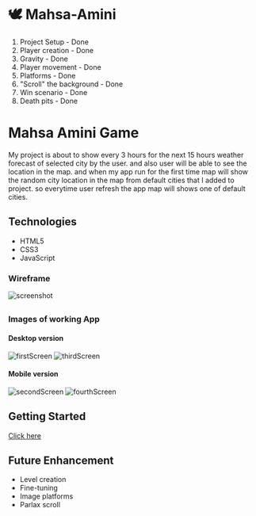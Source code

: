 
# 🕊️ Mahsa-Amini

1. Project Setup - Done 
2. Player creation - Done
3. Gravity - Done 
4. Player movement - Done
5. Platforms - Done
6. "Scroll" the background - Done
7. Win scenario - Done
8. Death pits - Done

# Mahsa Amini Game 

My project is about to show every 3 hours for the next 15 hours weather forecast of selected city by the user. and also user will be able to see the location in the map.
and when my app run for the first time map will show the random city location in the map from default cities that I added to project. so everytime user refresh the app map will shows one of default cities.

## Technologies
- HTML5
- CSS3
- JavaScript

### Wireframe
![screenshot]()

##

### Images of working App
 #### Desktop version
![firstScreen]()
![thirdScreen]()
 #### Mobile version
![secondScreen]()
![fourthScreen]()
##


## Getting Started
[Click here](https://Keya-Moradi.github.io/Mahsa-Amini/)

## Future Enhancement
- Level creation 
- Fine-tuning
- Image platforms
- Parlax scroll
